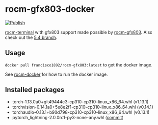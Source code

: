 # rocm-gfx803-docker

[![Publish](https://github.com/FranGamer1892/rocm-gfx803-docker/actions/workflows/docker-publish.yml/badge.svg)](https://github.com/FranGamer1892/rocm-gfx803-docker/actions/workflows/docker-publish.yml)

[rocm-terminal](https://hub.docker.com/r/rocm/rocm-terminal) with gfx803 support made possible by [rocm-gfx803](https://github.com/xuhuisheng/rocm-gfx803).
Also check out the [5.4 branch](https://github.com/FranGamer1892/rocm-gfx803-docker/tree/5.4).

## Usage

```docker pull francisco1892/rocm-gfx803:latest``` to get the docker image.

See [rocm-docker](https://github.com/RadeonOpenCompute/ROCm-docker) for how to run the docker image.

## Installed packages

- torch-1.13.0a0+git49444c3-cp310-cp310-linux_x86_64.whl (v1.13.1)
- torchvision-0.14.1a0+5e8e2f1-cp310-cp310-linux_x86_64.whl (v0.14.1)
- torchaudio-0.13.1+b90d798-cp310-cp310-linux_x86_64.whl (v0.13.1)
- pytorch_lightning-2.0.0rc1-py3-none-any.whl ([commit](https://github.com/Lightning-AI/lightning/commit/bffbcc41b2b111a8ac09513d3ccd2f9f6fa216d7))
